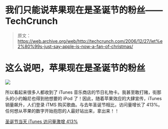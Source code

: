 # 我们只能说苹果现在是圣诞节的粉丝——TechCrunch

> 原文：<https://web.archive.org/web/http://techcrunch.com/2006/12/27/let%e2%80%99s-just-say-apple-is-now-a-fan-of-christmas/>

# 这么说吧，苹果现在是圣诞节的粉丝

![](img/de7e7de092d9b276601b05d5fa105e84.png)

所以看起来很多人都收到了 iTunes 音乐商店的节日礼物卡。我甚至敢打赌，街那头的小约翰尼也得到他想要的 iPod 了！因此，随着苹果效应的大肆宣传，iTunes 销量飙升，人们登录 iTMS 购买歌曲。与去年圣诞节相比，访问量增长了 413%。任何想从苹果的数字开始抱怨的人最好站出来，拿出来！！

[圣诞节当天 iTunes 访问量激增 413%](https://web.archive.org/web/20210303192020/http://ilounge.com/index.php/news/comments/itunes-visits-surge-413-on-christmas-day/)